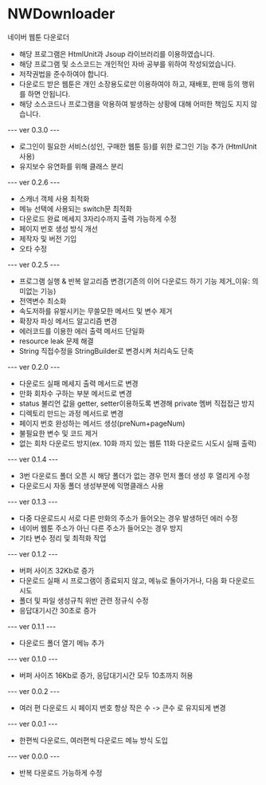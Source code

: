 # NWDownloader
네이버 웹툰 다운로더
* 해당 프로그램은 HtmlUnit과 Jsoup 라이브러리를 이용하였습니다.
* 해당 프로그램 및 소스코드는 개인적인 자바 공부를 위하여 작성되었습니다.
* 저작권법을 준수하여야 합니다.
* 다운로드 받은 웹툰은 개인 소장용도로만 이용하여야 하고, 재배포, 판매 등의 행위를 하면 안됩니다.
* 해당 소스코드나 프로그램을 악용하여 발생하는 상황에 대해 어떠한 책임도 지지 않습니다.

--- ver 0.3.0 ---
* 로그인이 필요한 서비스(성인, 구매한 웹툰 등)를 위한 로그인 기능 추가 (HtmlUnit 사용)
* 유지보수 유연화를 위해 클래스 분리

--- ver 0.2.6 ---
* 스캐너 객체 사용 최적화
* 메뉴 선택에 사용되는 switch문 최적화
* 다운로드 완료 메세지 3자리수까지 출력 가능하게 수정
* 페이지 번호 생성 방식 개선
* 제작자 및 버전 기입
* 오타 수정

--- ver 0.2.5 ---
* 프로그램 실행 & 반복 알고리즘 변경(기존의 이어 다운로드 하기 기능 제거_이유: 의미없는 기능)
* 전역변수 최소화
* 속도저하를 유발시키는 무쓸모한 메서드 및 변수 제거
* 확장자 파싱 메서드 알고리즘 변경
* 에러코드를 이용한 에러 출력 메서드 단일화
* resource leak 문제 해결
* String 직접수정을 StringBuilder로 변경시켜 처리속도 단축

--- ver 0.2.0 ---
* 다운로드 실패 메세지 출력 메서드로 변경
* 만화 회차수 구하는 부분 메서드로 변경
* status 불리언 값을 getter, setter이용하도록 변경해 private 멤버 직접접근 방지
* 디렉토리 만드는 과정 메서드로 변경
* 페이지 번호 완성하는 메서드 생성(preNum+pageNum)
* 불필요한 변수 및 코드 제거
* 없는 회차 다운로드 방지(ex. 10화 까지 있는 웹툰 11화 다운로드 시도시 실패 출력)

--- ver 0.1.4 ---
* 3번 다운로드 폴더 오픈 시 해당 폴더가 없는 경우 먼저 폴더 생성 후 열리게 수정
* 다운로드시 자동 폴더 생성부분에 익명클래스 사용

--- ver 0.1.3 ---
* 다중 다운로드시 서로 다른 만화의 주소가 들어오는 경우 발생하던 에러 수정
* 네이버 웹툰 주소가 아닌 다른 주소가 들어오는 경우 방지
* 기타 변수 정리 및 최적화 작업

--- ver 0.1.2 ---
* 버퍼 사이즈 32Kb로 증가
* 다운로드 실패 시 프로그램이 종료되지 않고, 메뉴로 돌아가거나, 다음 화 다운로드 시도
* 폴더 및 파일 생성규칙 위반 관련 정규식 수정
* 응답대기시간 30초로 증가

--- ver 0.1.1 ---
* 다운로드 폴더 열기 메뉴 추가

--- ver 0.1.0 ---
* 버퍼 사이즈 16Kb로 증가, 응답대기시간 모두 10초까지 허용

--- ver 0.0.2 ---
* 여러 편 다운로드 시 페이지 번호 항상 작은 수 -> 큰수 로 유지되게 변경

--- ver 0.0.1 ---
* 한편씩 다운로드, 여러편씩 다운로드 메뉴 방식 도입

--- ver 0.0.0 ---
* 반복 다운로드 가능하게 수정
